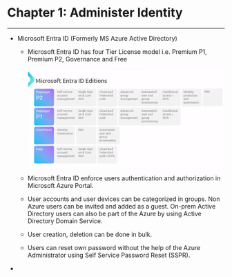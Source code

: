 # Chapter 1: Administer Identity

---

- Microsoft Entra ID (Formerly MS Azure Active Directory)
  
  - Microsoft Entra ID has four Tier License model i.e. Premium P1, Premium P2, Governance and Free 
    
    ![entra_ID_License](entra_ID_license.png)
  
  - Microsoft Entra ID enforce users authentication and authorization in Microsoft Azure Portal.
  
  - User accounts and user devices can be categorized in groups. Non Azure users can be invited and added as a guest. On-prem Active Directory users can also be part of the Azure by using Active Directory Domain Service.
  
  - User creation, deletion can be done in bulk.
  
  - Users can reset own password without the help of the Azure Administrator using Self Service Password Reset (SSPR).

- 

